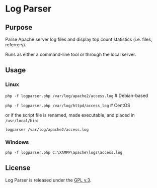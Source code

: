 
# Log Parser


## Purpose

Parse Apache server log files and display top count statistics (i.e. files, referrers).

Runs as either a command-line tool or through the local server.


## Usage

### Linux

`php -f logparser.php /var/log/apache2/access.log` # Debian-based

`php -f logparser.php /var/log/httpd/access_log` # CentOS

or if the script file is renamed, made executable, and placed in `/usr/local/bin`:

`logparser /var/log/apache2/access.log`


### Windows

`php -f logparser.php C:\XAMPP\apache\logs\access.log`


## License

Log Parser is released under the [GPL v.3](https://www.gnu.org/licenses/gpl-3.0.html).
